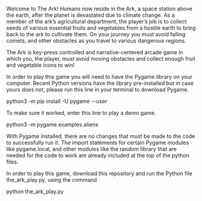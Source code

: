 Welcome to The Ark!
Humans now reside in the Ark, a space station above the earth, after the planet is devastated due to climate change. As a member of the ark’s agricultural department, the player’s job is to collect seeds of various essential fruits and vegetables from a hostile earth to bring back to the ark to cultivate them. On your journey you must avoid falling comets, and other obstacles as you travel to various dangerous regions.

The Ark is key-press controlled and narrative-centered arcade game in which you, the player, must avoid moving obstacles and collect enough fruit and vegetable icons to win!

In order to play this game you will need to have the Pygame library on your computer. Recent Python versions have the library pre-installed but in case yours does not, please run this line in your terminal to download Pygame.

python3 -m pip install -U pygame --user

To make sure it worked, enter this line to play a demo game.

python3 -m pygame.examples.aliens
 
With Pygame installed, there are no changes that must be made to the code to successfully run it. The import statements for certain Pygame modules like pygame.local, and other modules like the random library that are needed for the code to work are already included at the top of the python files.

In order to play this game, download this repository and run the Python file the_ark_play.py, using the command

python the_ark_play.py

